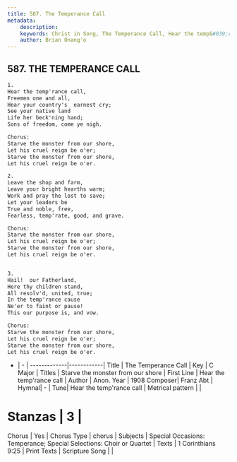 ```yaml
---
title: 587. The Temperance Call
metadata:
    description: 
    keywords: Christ in Song, The Temperance Call, Hear the temp&#039;rance call, Starve the monster from our shore
    author: Brian Onang'o
---
```



## 587. THE TEMPERANCE CALL

```txt
1.
Hear the temp'rance call,
Freemen one and all,
Hear your country's  earnest cry;
See your native land
Life her beck'ning hand;
Sons of freedom, come ye nigh.

Chorus:
Starve the monster from our shore,
Let his cruel reign be o'er;
Starve the monster from our shore,
Let his cruel reign be o'er.

2.
Leave the shop and farm,
Leave your bright hearths warm;
Work and pray the lost to save;
Let your leaders be 
True and noble, free,
Fearless, temp'rate, good, and grave. 

Chorus:
Starve the monster from our shore,
Let his cruel reign be o'er;
Starve the monster from our shore,
Let his cruel reign be o'er.


3.
Hail!  our Fatherland,
Here thy children stand,
All resolv'd, united, true;
In the temp'rance cause 
Ne'er to faint or pause!
This our purpose is, and vow. 

Chorus:
Starve the monster from our shore,
Let his cruel reign be o'er;
Starve the monster from our shore,
Let his cruel reign be o'er.

```

- |   -  |
-------------|------------|
Title | The Temperance Call |
Key | C Major |
Titles | Starve the monster from our shore |
First Line | Hear the temp&#039;rance call |
Author | Anon.
Year | 1908
Composer| Franz Abt |
Hymnal|  - |
Tune| Hear the temp&#039;rance call |
Metrical pattern | |
# Stanzas | 3 |
Chorus | Yes |
Chorus Type | chorus |
Subjects | Special Occasions: Temperance; Special Selections: Choir or Quartet |
Texts | 1 Corinthians 9:25 |
Print Texts | 
Scripture Song |  |
  
